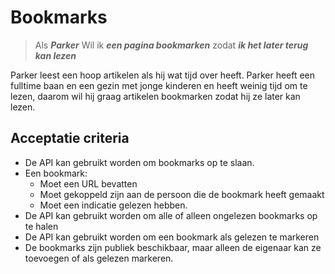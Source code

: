 
# Bookmarks

> Als ***Parker***
> Wil ik ***een pagina bookmarken***
> zodat ***ik het later terug kan lezen***

Parker leest een hoop artikelen als hij wat tijd over heeft. Parker heeft een fulltime baan en een gezin met jonge kinderen en heeft weinig tijd om te lezen, daarom wil hij graag
artikelen bookmarken zodat hij ze later kan lezen. 


## Acceptatie criteria
* De API kan gebruikt worden om bookmarks op te slaan.
* Een bookmark:
    * Moet een URL bevatten
    * Moet gekoppeld zijn aan de persoon die de bookmark heeft gemaakt
    * Moet een indicatie gelezen hebben.
* De API kan gebruikt worden om alle of alleen ongelezen bookmarks op te halen
* De API kan gebruikt worden om een bookmark als gelezen te markeren
* De bookmarks zijn publiek beschikbaar, maar alleen de eigenaar kan ze toevoegen of als gelezen markeren.


    


